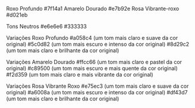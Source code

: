 Roxo Profundo
#7f14a1
Amarelo Dourado
#e7b92e
Rosa Vibrante-roxo
#d021eb

Tons Neutros
#e6e6e6
#333333

Variações Roxo Profundo
#a058c4 (um tom mais claro e suave da cor original)
#5c0d82 (um tom mais escuro e intenso da cor original)
#8d29c2 (um tom mais claro e brilhante da cor original)

Variações Amarelo Dourado
#ffcc66 (um tom mais claro e pastel da cor original)
#c89500 (um tom mais escuro e mais quente da cor original)
#f2d359 (um tom mais claro e mais vibrante da cor original)

Variações Rosa Vibrante Roxo
#e75ec3 (um tom mais claro e suave da cor original)
#a6008a (um tom mais escuro e intenso da cor original)
#df43d7 (um tom mais claro e brilhante da cor original)
